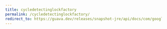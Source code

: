 ```yaml
---
title: cycledetectinglockfactory
permalink: /cycledetectinglockfactory/
redirect_to: https://guava.dev/releases/snapshot-jre/api/docs/com/google/common/util/concurrent/CycleDetectingLockFactory.html
---
```

